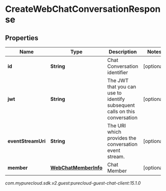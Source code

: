 # CreateWebChatConversationResponse


## Properties

| Name | Type | Description | Notes |
| ------------ | ------------- | ------------- | ------------- |
| **id** | **String** | Chat Conversation identifier |  [optional] |
| **jwt** | **String** | The JWT that you can use to identify subsequent calls on this conversation |  [optional] |
| **eventStreamUri** | **String** | The URI which provides the conversation event stream. |  [optional] |
| **member** | [**WebChatMemberInfo**](WebChatMemberInfo) | Chat Member |  [optional] |




_com.mypurecloud.sdk.v2.guest:purecloud-guest-chat-client:15.1.0_